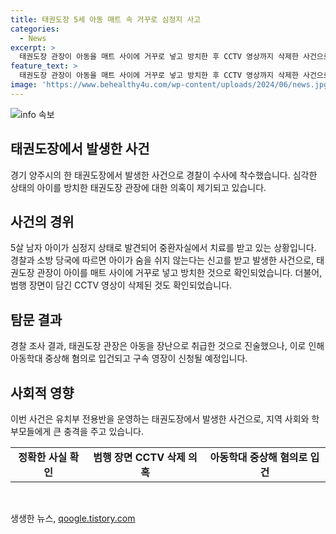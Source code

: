 ```yaml
---
title: 태권도장 5세 아동 매트 속 거꾸로 심정지 사고
categories:
  - News
excerpt: >
  태권도장 관장이 아동을 매트 사이에 거꾸로 넣고 방치한 후 CCTV 영상까지 삭제한 사건으로 경찰이 긴급체포했다. 5살 아이는 심정지 상태로 발견돼 중환자실에서 치료를 받고 있으며, 관장은 장난이라고 주장하고 있지만 경찰은 아동학대 중상해 혐의로 수사 중이다. 해당 태권도장은 유치부 전용반을 운영하고 있었으며, 이 사건은 사랑받고 있는 아이들에게 큰 충격을 주고 있다.
feature_text: >
  태권도장 관장이 아동을 매트 사이에 거꾸로 넣고 방치한 후 CCTV 영상까지 삭제한 사건으로 경찰이 긴급체포했다. 5살 아이는 심정지 상태로 발견돼 중환자실에서 치료를 받고 있으며, 관장은 장난이라고 주장하고 있지만 경찰은 아동학대 중상해 혐의로 수사 중이다. 해당 태권도장은 유치부 전용반을 운영하고 있었으며, 이 사건은 사랑받고 있는 아이들에게 큰 충격을 주고 있다.
image: 'https://www.behealthy4u.com/wp-content/uploads/2024/06/news.jpg'
---
```


<p><img src="https://www.behealthy4u.com/wp-content/uploads/2024/06/news.jpg" alt="info 속보" /></p>

<h2 data-ke-size="size26">태권도장에서 발생한 사건</h2>

<p data-ke-size="size16">경기 양주시의 한 태권도장에서 발생한 사건으로 경찰이 수사에 착수했습니다. 심각한 상태의 아이를 방치한 태권도장 관장에 대한 의혹이 제기되고 있습니다.</p>

<h2 data-ke-size="size24">사건의 경위</h2>

<p data-ke-size="size16">5살 남자 아이가 심정지 상태로 발견되어 중환자실에서 치료를 받고 있는 상황입니다. 경찰과 소방 당국에 따르면 아이가 숨을 쉬지 않는다는 신고를 받고 발생한 사건으로, 태권도장 관장이 아이를 매트 사이에 거꾸로 넣고 방치한 것으로 확인되었습니다. 더불어, 범행 장면이 담긴 CCTV 영상이 삭제된 것도 확인되었습니다.</p>

<h2 data-ke-size="size24">탐문 결과</h2>

<p data-ke-size="size16">경찰 조사 결과, 태권도장 관장은 아동을 장난으로 취급한 것으로 진술했으나, 이로 인해 아동학대 중상해 혐의로 입건되고 구속 영장이 신청될 예정입니다.</p>

<h2 data-ke-size="size24">사회적 영향</h2>

<p data-ke-size="size16">이번 사건은 유치부 전용반을 운영하는 태권도장에서 발생한 사건으로, 지역 사회와 학부모들에게 큰 충격을 주고 있습니다.</p>

<table>
<tbody>
<tr>
<td style="text-align: center; height: 17px;"><b>정확한 사실 확인</b></td>
<td style="text-align: center; height: 17px;"><b>범행 장면 CCTV 삭제 의혹</b></td>
<td style="text-align: center; height: 17px;"><b>아동학대 중상해 혐의로 입건</b></td>
</tr>
</tbody>
</table>

<p data-ke-size="size16">&nbsp;</p>
생생한 뉴스, <a href="https://qoogle.tistory.com" rel="dofollow">qoogle.tistory.com</a>


